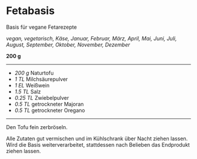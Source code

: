 # Fetabasis

Basis für vegane Fetarezepte

*vegan, vegetarisch, Käse, Januar, Februar, März, April, Mai, Juni, Juli, August, September, Oktober, November, Dezember*

**200 g**

---

- *200 g* Naturtofu
- *1 TL* Milchsäurepulver
- *1 EL* Weißwein
- *1.5 TL* Salz
- *0.25 TL* Zwiebelpulver
- *0.5 TL* getrockneter Majoran
- *0.5 TL* getrockneter Oregano

---

Den Tofu fein zerbröseln.

Alle Zutaten gut vermischen und im Kühlschrank über Nacht ziehen lassen. Wird die Basis weiterverarbeitet, stattdessen nach Belieben das Endprodukt ziehen lassen.
